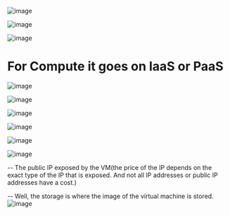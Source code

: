 ![image](https://user-images.githubusercontent.com/24469318/210162358-61338a37-d654-4e36-93df-9f12dfb4900b.png)


![image](https://user-images.githubusercontent.com/24469318/210162366-7a917db4-3ec7-4805-8868-75d358f5bfa7.png)


![image](https://user-images.githubusercontent.com/24469318/210162369-f286c70e-a427-4abd-87c1-a760a6b19838.png)


# For Compute it goes on IaaS or  PaaS

![image](https://user-images.githubusercontent.com/24469318/210162379-c8f1e87e-7f96-4099-929b-830a43a9fe9b.png)

![image](https://user-images.githubusercontent.com/24469318/210162441-5b420c85-130b-4906-913d-00caee4ca1f1.png)

![image](https://user-images.githubusercontent.com/24469318/210162445-30b8b9f6-4072-47b6-ba58-224bc479e33a.png)

![image](https://user-images.githubusercontent.com/24469318/210162449-6582152a-3f78-46f3-a1fa-016b0f2c6fe5.png)


![image](https://user-images.githubusercontent.com/24469318/210162454-9f586a9c-3644-4b64-8ac1-3ce7cde9db02.png)


 ![image](https://user-images.githubusercontent.com/24469318/210163403-a5d037f8-302e-4214-aae2-4ffba472c70c.png)
 
 -- The public IP exposed by the VM(the price of the IP depends on the exact type of the IP that is exposed.
 And not all IP addresses or public IP addresses have a cost.)

-- Well, the storage is where the image of the virtual machine is stored.
![image](https://user-images.githubusercontent.com/24469318/210163413-d0b42144-4c63-4338-b7db-439c0101af37.png)





